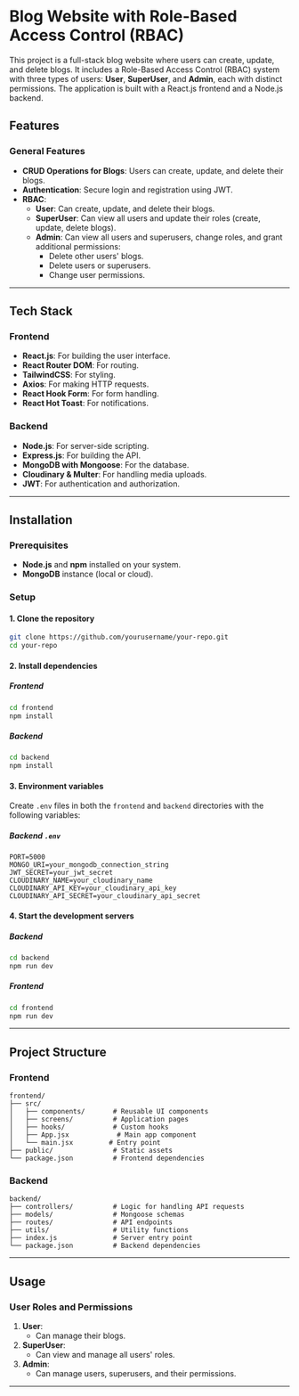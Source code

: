 # Blog Website with Role-Based Access Control (RBAC)

This project is a full-stack blog website where users can create, update, and delete blogs. It includes a Role-Based Access Control (RBAC) system with three types of users: **User**, **SuperUser**, and **Admin**, each with distinct permissions. The application is built with a React.js frontend and a Node.js backend.


## Features

### General Features
- **CRUD Operations for Blogs**: Users can create, update, and delete their blogs.
- **Authentication**: Secure login and registration using JWT.
- **RBAC**:
  - **User**: Can create, update, and delete their blogs.
  - **SuperUser**: Can view all users and update their roles (create, update, delete blogs).
  - **Admin**: Can view all users and superusers, change roles, and grant additional permissions:
    - Delete other users' blogs.
    - Delete users or superusers.
    - Change user permissions.

---

## Tech Stack

### Frontend
- **React.js**: For building the user interface.
- **React Router DOM**: For routing.
- **TailwindCSS**: For styling.
- **Axios**: For making HTTP requests.
- **React Hook Form**: For form handling.
- **React Hot Toast**: For notifications.

### Backend
- **Node.js**: For server-side scripting.
- **Express.js**: For building the API.
- **MongoDB with Mongoose**: For the database.
- **Cloudinary & Multer**: For handling media uploads.
- **JWT**: For authentication and authorization.

---

## Installation

### Prerequisites
- **Node.js** and **npm** installed on your system.
- **MongoDB** instance (local or cloud).

### Setup

#### 1. Clone the repository
```bash
git clone https://github.com/yourusername/your-repo.git
cd your-repo
```

#### 2. Install dependencies

##### Frontend
```bash
cd frontend
npm install
```

##### Backend
```bash
cd backend
npm install
```

#### 3. Environment variables

Create `.env` files in both the `frontend` and `backend` directories with the following variables:

##### Backend `.env`
```
PORT=5000
MONGO_URI=your_mongodb_connection_string
JWT_SECRET=your_jwt_secret
CLOUDINARY_NAME=your_cloudinary_name
CLOUDINARY_API_KEY=your_cloudinary_api_key
CLOUDINARY_API_SECRET=your_cloudinary_api_secret
```

#### 4. Start the development servers

##### Backend
```bash
cd backend
npm run dev
```

##### Frontend
```bash
cd frontend
npm run dev
```

---

## Project Structure

### Frontend
```
frontend/
├── src/
│   ├── components/       # Reusable UI components
│   ├── screens/          # Application pages
│   ├── hooks/            # Custom hooks
│   ├── App.jsx            # Main app component
│   └── main.jsx         # Entry point
├── public/               # Static assets
└── package.json          # Frontend dependencies
```

### Backend
```
backend/
├── controllers/          # Logic for handling API requests
├── models/               # Mongoose schemas
├── routes/               # API endpoints
├── utils/                # Utility functions
├── index.js              # Server entry point
└── package.json          # Backend dependencies
```

---

## Usage

### User Roles and Permissions
1. **User**:
   - Can manage their blogs.
2. **SuperUser**:
   - Can view and manage all users' roles.
3. **Admin**:
   - Can manage users, superusers, and their permissions.

---
